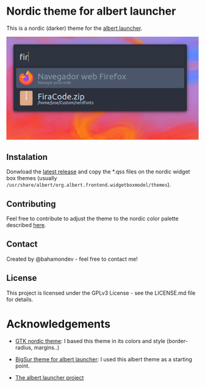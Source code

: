 # Nordic theme for albert launcher
This is a nordic (darker) theme for the [albert launcher](https://albertlauncher.github.io/). 

![](preview.png)

## Instalation
Donwload the [latest release](https://github.com/bahamondev/albert-nordic-darker-theme/releases/latest) and copy the *.qss files on the nordic widget box themes (usually `/usr/share/albert/org.albert.frontend.widgetboxmodel/themes`).

## Contributing
Feel free to contribute to adjust the theme to the nordic color palette described [here](https://github.com/arcticicestudio/nord).

## Contact

Created by @bahamondev - feel free to contact me!

## License

This project is licensed under the GPLv3 License - see the LICENSE.md file for details.

# Acknowledgements

- [GTK nordic theme](https://github.com/EliverLara/Nordic): I based this theme in its colors and style (border-radius, margins..) 

- [BigSur theme for albert launcher](https://store.kde.org/p/1410038/): I used this albert theme as a starting point.

- [The albert launcher project](https://albertlauncher.github.io/)
